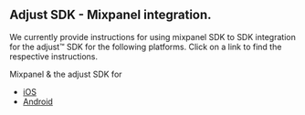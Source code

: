 ## Adjust SDK - Mixpanel integration.

We currently provide instructions for using mixpanel SDK to SDK integration for the adjust™ SDK for the following platforms. Click on a link to find the respective instructions.

Mixpanel & the adjust SDK for
* [iOS][ios]
* [Android][android]

[ios]: https://github.com/adjust/ios_sdk/blob/master/doc/mixpanel.md
[android]: https://github.com/adjust/android_sdk/blob/master/doc/mixpanel.md

